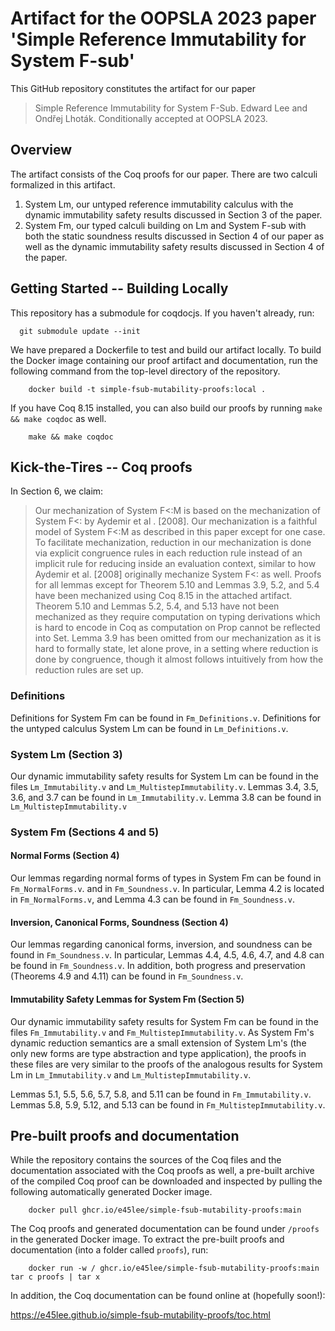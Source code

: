 # Artifact for the OOPSLA 2023 paper 'Simple Reference Immutability for System F-sub'

This GitHub repository constitutes the artifact for our paper

> Simple Reference Immutability for System F-Sub.  Edward Lee and Ondřej Lhoták.
> Conditionally accepted at OOPSLA 2023.

## Overview

The artifact consists of the Coq proofs for our paper.  There are two calculi
formalized in this artifact.

1.  System Lm, our untyped reference immutability calculus with the dynamic
    immutability safety results discussed in Section 3 of the paper.
2.  System Fm, our typed calculi building on Lm and System F-sub with both the static
    soundness results discussed in Section 4 of our paper as well as the
    dynamic immutability safety results discussed in Section 4 of the paper.
 
## Getting Started -- Building Locally

This repository has a submodule for coqdocjs.  If you haven't already, run:
```
  git submodule update --init
```

We have prepared a Dockerfile to test and build our artifact locally.  To build the Docker
image containing our proof artifact and documentation, run the following command from the top-level
directory of the repository.

```
    docker build -t simple-fsub-mutability-proofs:local .
```

If you have Coq 8.15 installed, you can also build our proofs by running `make && make coqdoc` as well.

```
    make && make coqdoc
```

## Kick-the-Tires -- Coq proofs

In Section 6, we claim:

> Our mechanization of System F<:M is based on the mechanization of System F<: by Aydemir et al .
> [2008]. Our mechanization is a faithful model of System F<:M as described in this paper except for one
> case. To facilitate mechanization, reduction in our mechanization is done via explicit congruence
> rules in each reduction rule instead of an implicit rule for reducing inside an evaluation context,
> similar to how Aydemir et al. [2008] originally mechanize System F<: as well.
> Proofs for all lemmas except for Theorem 5.10 and Lemmas 3.9, 5.2, and 5.4 have been mechanized
> using Coq 8.15 in the attached artifact. Theorem 5.10 and Lemmas 5.2, 5.4, and 5.13 have not been
> mechanized as they require computation on typing derivations which is hard to encode in Coq
> as computation on Prop cannot be reflected into Set. Lemma 3.9 has been omitted from our
> mechanization as it is hard to formally state, let alone prove, in a setting where reduction is done
> by congruence, though it almost follows intuitively from how the reduction rules are set up.

### Definitions
Definitions for System Fm can be found in `Fm_Definitions.v`.  Definitions for the untyped
calculus System Lm can be found in `Lm_Definitions.v`.

### System Lm (Section 3)
Our dynamic immutability safety results for System Lm can be found in the files
`Lm_Immutability.v` and `Lm_MultistepImmutability.v`.  Lemmas 3.4, 3.5, 3.6,
and 3.7 can be found in `Lm_Immutability.v`.  Lemma 3.8 can be found in `Lm_MultistepImmutability.v`

### System Fm (Sections 4 and 5)

#### Normal Forms (Section 4)
Our lemmas regarding normal forms of types in System Fm can be found in `Fm_NormalForms.v`.
and in `Fm_Soundness.v`. In particular, Lemma 4.2 is located in `Fm_NormalForms.v`,
and Lemma 4.3 can be found in `Fm_Soundness.v`.

#### Inversion, Canonical Forms, Soundness (Section 4)
Our lemmas regarding canonical forms, inversion, and soundness can be found in `Fm_Soundness.v`.  In particular, Lemmas 4.4, 4.5, 4.6, 4.7, and 4.8 can be found in `Fm_Soundness.v`.
In addition, both progress and preservation (Theorems 4.9 and 4.11) can be found in `Fm_Soundness.v`.

#### Immutability Safety Lemmas for System Fm (Section 5)
Our dynamic immutability safety results for System Fm can be found in the
files `Fm_Immutability.v` and `Fm_MultistepImmutability.v`.  As System Fm's dynamic
reduction semantics are a small extension of System Lm's (the only new forms are
type abstraction and type application), the proofs in these files are very similar
to the proofs of the analogous results for System Lm in `Lm_Immutability.v` and `Lm_MultistepImmutability.v`.

Lemmas 5.1, 5.5, 5.6, 5.7, 5.8, and 5.11 can be found in `Fm_Immutability.v`.
Lemmas 5.8, 5.9, 5.12, and 5.13 can be found in `Fm_MultistepImmutability.v`.

## Pre-built proofs and documentation

While the repository contains the sources of the Coq files and the documentation
associated with the Coq proofs as well, a pre-built archive of the compiled Coq proof
can be downloaded and inspected by pulling the following automatically generated Docker image.

```
    docker pull ghcr.io/e45lee/simple-fsub-mutability-proofs:main
```

The Coq proofs and generated documentation can be found under `/proofs` in the generated Docker image.
To extract the pre-built proofs and documentation (into a folder called `proofs`), run:

```
    docker run -w / ghcr.io/e45lee/simple-fsub-mutability-proofs:main tar c proofs | tar x
```

In addition, the Coq documentation can be found online at (hopefully soon!):

<https://e45lee.github.io/simple-fsub-mutability-proofs/toc.html>
